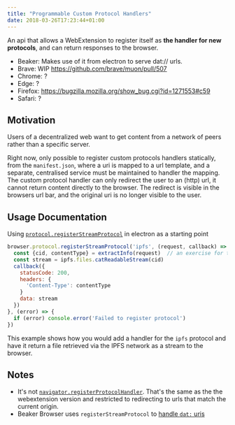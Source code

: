 ```yaml
---
title: "Programmable Custom Protocol Handlers"
date: 2018-03-26T17:23:44+01:00
---
```


An api that allows a WebExtension to register itself as **the handler for new protocols**, and can return responses to the browser.

- Beaker: Makes use of it from electron to serve dat:// urls.
- Brave: WIP https://github.com/brave/muon/pull/507
- Chrome: ?
- Edge: ?
- Firefox: https://bugzilla.mozilla.org/show_bug.cgi?id=1271553#c59
- Safari: ?

## Motivation

Users of a decentralized web want to get content from a network of peers rather than a specific server.

Right now, only possible to register custom protocols handlers statically, from the `manifest.json`, where a uri is mapped to a url template, and a separate, centralised service must be maintained to handler the mapping. The custom protocol handler can only redirect the user to an (http) url, it cannot return content directly to the browser. The redirect is visible in the browsers url bar, and the original uri is no longer visible to the user.

## Usage Documentation

Using [`protocol.registerStreamProtocol`][1] in electron as a starting point

```js
browser.protocol.registerStreamProtocol('ipfs', (request, callback) => {
  const {cid, contentType} = extractInfo(request)  // an exercise for the reader
  const stream = ipfs.files.catReadableStream(cid)
  callback({
    statusCode: 200,
    headers: {
      'Content-Type': contentType
    }
    data: stream
  })
}, (error) => {
  if (error) console.error('Failed to register protocol')
})
```

This example shows how you would add a handler for the `ipfs` protocol and have it return a file retrieved via the IPFS network as a stream to the browser.

## Notes

- It's not [`navigator.registerProtocolHandler`][2]. That's the same as the the webextension version and restricted to redirecting to urls that match the current origin.
- Beaker Browser uses `registerStreamProtocol` to [handle `dat:` uris](
https://github.com/beakerbrowser/beaker/blob/984188245e69fe8035688292399c3f5b1aa51c25/app/background-process/protocols/dat.js#L53)


[1]: https://github.com/electron/electron/blob/master/docs/api/protocol.md#protocolregisterstreamprotocolscheme-handler-completion
[2]: https://developer.mozilla.org/en-US/docs/Web/API/Navigator/registerProtocolHandler
